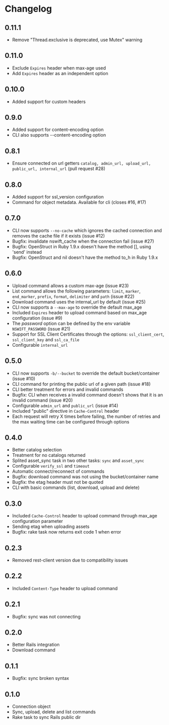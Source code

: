 # Changelog

## 0.11.1

  - Remove "Thread.exclusive is deprecated, use Mutex" warning

## 0.11.0

  - Exclude ```Expires``` header when max-age used
  - Add ```Expires``` header as an independent option

## 0.10.0

  - Added support for custom headers

## 0.9.0

  - Added support for content-encoding option
  - CLI also supports --content-encoding option

## 0.8.1

  - Ensure connected on url getters `catalog, admin_url, upload_url, public_url, internal_url` (pull request #28)

## 0.8.0

  - Added support for ssl_version configuration
  - Command for object metadata. Available for cli (closes #16, #17)

## 0.7.0

  - CLI now supports ```--no-cache``` which ignores the cached connection and removes the cache file if it exists (issue #12)
  - Bugfix: invalidate nswift_cache when the connection fail (issue #27)
  - Bugfix: OpenStruct in Ruby 1.9.x doesn't have the method [], using 'send' instead
  - Bugfix: OpenStruct and nil doesn't have the method to_h in Ruby 1.9.x

## 0.6.0

  - Upload command allows a custom max-age (issue #23)
  - List command allows the following parameters: ```limit```, ```marker```, ```end_marker```, ```prefix```, ```format```, ```delimiter``` and ```path``` (issue #22)
  - Download command uses the internal_url by default (issue #25)
  - CLI now supports a ```--max-age``` to override the default max_age
  - Included ```Expires``` header to upload command based on max_age configuration (issue #9)
  - The _password_ option can be defined by the env variable ```NSWIFT_PASSWORD``` (issue #21)
  - Support for SSL Client Certificates through the options: ```ssl_client_cert```, ```ssl_client_key``` and ```ssl_ca_file```
  - Configurable ```internal_url```

## 0.5.0

  - CLI now supports ```-b/--bucket``` to override the default bucket/container (issue #10)
  - CLI command for printing the public url of a given path (issue #18)
  - CLI better treatment for errors and invalid commands
  - Bugfix: CLI when receives a invalid command doesn't shows that it is an invalid command (issue #20)
  - Configurable ```admin_url``` and ```public_url``` (issue #14)
  - Included "public" directive in ```Cache-Control``` header
  - Each request will retry X times before failing, the number of retries and the max waiting time can be configured through options

## 0.4.0

  - Better catalog selection
  - Treatment for no catalogs returned
  - Splited asset_sync task in two other tasks: ```sync``` and ```asset_sync```
  - Configurable ```verify_ssl``` and ```timeout```
  - Automatic connect/reconnect of commands
  - Bugfix: download command was not using the bucket/container name
  - Bugfix: the etag header must not be quoted
  - CLI with basic commands (list, download, upload and delete)

## 0.3.0

  - Included ```Cache-Control``` header to upload command through max_age configuration parameter
  - Sending etag when uploading assets
  - Bugfix: rake task now returns exit code 1 when error

## 0.2.3

  - Removed rest-client version due to compatibility issues

## 0.2.2

  - Included ```Content-Type``` header to upload command

## 0.2.1

  - Bugfix: sync was not connecting

## 0.2.0

  - Better Rails integration
  - Download command

## 0.1.1

  - Bugfix: sync broken syntax

## 0.1.0

  - Connection object
  - Sync, upload, delete and list commands
  - Rake task to sync Rails public dir
